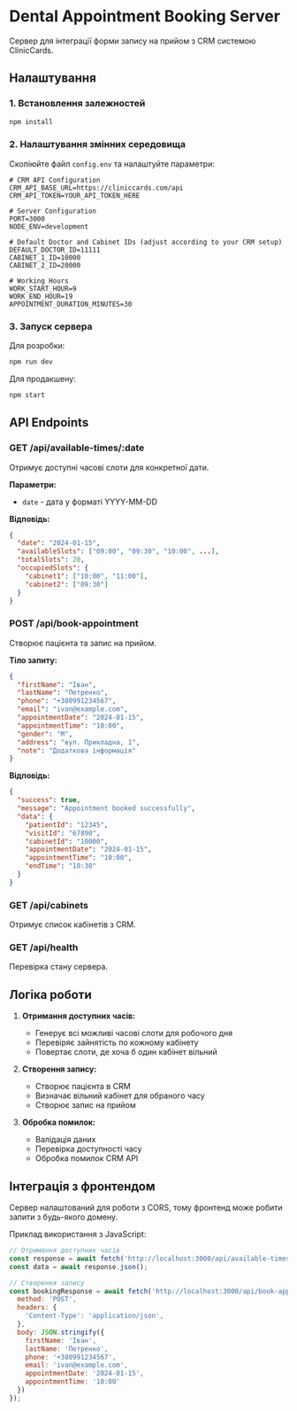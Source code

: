 # Dental Appointment Booking Server

Сервер для інтеграції форми запису на прийом з CRM системою ClinicCards.

## Налаштування

### 1. Встановлення залежностей

```bash
npm install
```

### 2. Налаштування змінних середовища

Скопіюйте файл `config.env` та налаштуйте параметри:

```env
# CRM API Configuration
CRM_API_BASE_URL=https://cliniccards.com/api
CRM_API_TOKEN=YOUR_API_TOKEN_HERE

# Server Configuration
PORT=3000
NODE_ENV=development

# Default Doctor and Cabinet IDs (adjust according to your CRM setup)
DEFAULT_DOCTOR_ID=11111
CABINET_1_ID=10000
CABINET_2_ID=20000

# Working Hours
WORK_START_HOUR=9
WORK_END_HOUR=19
APPOINTMENT_DURATION_MINUTES=30
```

### 3. Запуск сервера

Для розробки:
```bash
npm run dev
```

Для продакшену:
```bash
npm start
```

## API Endpoints

### GET /api/available-times/:date
Отримує доступні часові слоти для конкретної дати.

**Параметри:**
- `date` - дата у форматі YYYY-MM-DD

**Відповідь:**
```json
{
  "date": "2024-01-15",
  "availableSlots": ["09:00", "09:30", "10:00", ...],
  "totalSlots": 20,
  "occupiedSlots": {
    "cabinet1": ["10:00", "11:00"],
    "cabinet2": ["09:30"]
  }
}
```

### POST /api/book-appointment
Створює пацієнта та запис на прийом.

**Тіло запиту:**
```json
{
  "firstName": "Іван",
  "lastName": "Петренко",
  "phone": "+380991234567",
  "email": "ivan@example.com",
  "appointmentDate": "2024-01-15",
  "appointmentTime": "10:00",
  "gender": "M",
  "address": "вул. Прикладна, 1",
  "note": "Додаткова інформація"
}
```

**Відповідь:**
```json
{
  "success": true,
  "message": "Appointment booked successfully",
  "data": {
    "patientId": "12345",
    "visitId": "67890",
    "cabinetId": "10000",
    "appointmentDate": "2024-01-15",
    "appointmentTime": "10:00",
    "endTime": "10:30"
  }
}
```

### GET /api/cabinets
Отримує список кабінетів з CRM.

### GET /api/health
Перевірка стану сервера.

## Логіка роботи

1. **Отримання доступних часів:**
   - Генерує всі можливі часові слоти для робочого дня
   - Перевіряє зайнятість по кожному кабінету
   - Повертає слоти, де хоча б один кабінет вільний

2. **Створення запису:**
   - Створює пацієнта в CRM
   - Визначає вільний кабінет для обраного часу
   - Створює запис на прийом

3. **Обробка помилок:**
   - Валідація даних
   - Перевірка доступності часу
   - Обробка помилок CRM API

## Інтеграція з фронтендом

Сервер налаштований для роботи з CORS, тому фронтенд може робити запити з будь-якого домену.

Приклад використання з JavaScript:

```javascript
// Отримання доступних часів
const response = await fetch('http://localhost:3000/api/available-times/2024-01-15');
const data = await response.json();

// Створення запису
const bookingResponse = await fetch('http://localhost:3000/api/book-appointment', {
  method: 'POST',
  headers: {
    'Content-Type': 'application/json',
  },
  body: JSON.stringify({
    firstName: 'Іван',
    lastName: 'Петренко',
    phone: '+380991234567',
    email: 'ivan@example.com',
    appointmentDate: '2024-01-15',
    appointmentTime: '10:00'
  })
});
```

